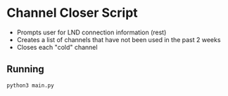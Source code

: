 # Channel Closer Script

* Prompts user for LND connection information (rest)
* Creates a list of channels that have not been used in the past 2 weeks
* Closes each "cold" channel


## Running

`python3 main.py`